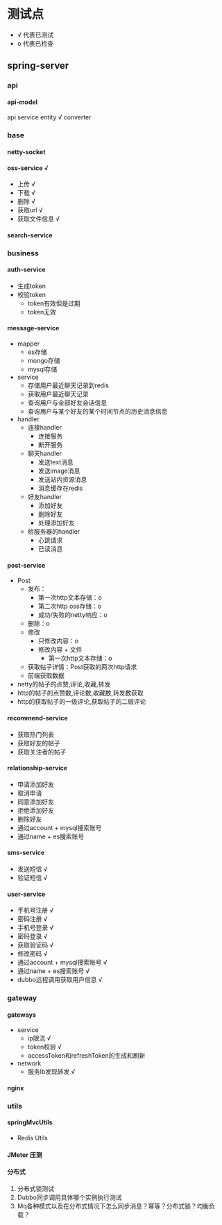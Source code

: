 # 测试点
* √ 代表已测试
* o 代表已检查

## spring-server

### api
#### api-model
api service
entity √
converter

### base
#### netty-socket
#### oss-service √
* 上传 √
* 下载 √
* 删除 √
* 获取url √
* 获取文件信息 √
#### search-service

### business
#### auth-service
* 生成token
* 校验token
  * token有效但是过期
  * token无效
#### message-service
* mapper
  * es存储
  * mongo存储
  * mysql存储
* service
  * 存储用户最近聊天记录到redis
  * 获取用户最近聊天记录
  * 查询用户与全部好友会话信息
  * 查询用户与某个好友的某个时间节点的历史消息信息
* handler
  * 连接handler
    * 连接服务
    * 断开服务
  * 聊天handler
    * 发送text消息
    * 发送image消息
    * 发送站内资源消息
    * 消息缓存在redis
  * 好友handler
    * 添加好友
    * 删除好友
    * 处理添加好友
  * 给服务器的handler
    * 心跳请求
    * 已读消息
#### post-service
* Post
  * 发布：
    * 第一次http文本存储：o
    * 第二次http oss存储：o
    * 成功/失败的netty响应：o
  * 删除：o
  * 修改
    * 只修改内容：o
    * 修改内容 + 文件
      * 第一次http文本存储：o
  * 获取帖子详情：Post获取的两次http请求
  * 前端获取数据
* netty的帖子的点赞,评论,收藏,转发
* http的帖子的点赞数,评论数,收藏数,转发数获取
* http的获取帖子的一级评论,获取帖子的二级评论
#### recommend-service
* 获取热门列表
* 获取好友的帖子
* 获取关注者的帖子
#### relationship-service
* 申请添加好友
* 取消申请
* 同意添加好友
* 拒绝添加好友
* 删除好友
* 通过account + mysql搜索账号
* 通过name + es搜索账号
#### sms-service
* 发送短信 √
* 验证短信 √
#### user-service
* 手机号注册 √
* 密码注册 √
* 手机号登录 √
* 密码登录 √
* 获取验证码 √
* 修改密码 √
* 通过account + mysql搜索账号 √
* 通过name + es搜索账号 √
* dubbo远程调用获取用户信息 √

### gateway
#### gateways
* service
  * ip限流 √
  * token校验 √
  * accessToken和refreshToken的生成和刷新
* network
  * 服务lb发现转发 √
#### nginx

### utils
#### springMvcUtils
* Redis Utils

#### JMeter 压测

#### 分布式
1. 分布式锁测试
2. Dubbo同步调用具体哪个实例执行测试
3. Mq各种模式以及在分布式情况下怎么同步消息？幂等？分布式锁？均衡负载？